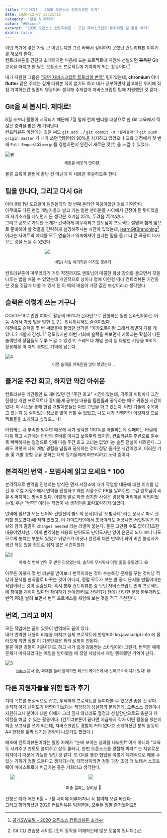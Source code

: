 ```yaml
---
title: "[이야기] - 2020 오픈소스 컨트리뷰톤 후기"
date: 2020-12-07 12:21:13
category: "일상 & 제작기"
color: "#66cccc"
excerpt: "2020 오픈소스 컨트리뷰톤 - 모던 자바스크립트 튜토리얼 팀 활동 후기"
draft: false
---
```


이번 학기에 겪은 가장 큰 이벤트지만 그간 바빠서 정리하지 못했던 컨트리뷰톤 이야기를 해보려 한다.  
컨트리뷰톤을 간단히 소개하자면 마음에 드는 프로젝트에 지원해 선발되면 ~~혹독한~~ Git 교육을 마치고 한 달간 오픈소스 프로젝트에 기여하게 되는 활동이다.[^1]

내가 지원한 그룹은 ["모던 자바스크립트 튜토리얼 번역"](https://ko.javascript.info/) 팀이었는데, **chromium** 이나 **flutter** 같은 주제는 깊게 다뤄본 적이 없기도 하고 내가 공부하면서 참고하던 위키에 직접 기여하는건 일종의 영광이라 생각해 주저없이 자바스크립트 팀에 지원했던 것 같다.

## Git을 써 봅시다. 제대로!

8월 초부터 활동이 시작되기 때문에 7월 말에 전체 멘티를 대상으로 한 Git 교육에서 적잖은 충격을 받은 게 기억난다.  
컨트리뷰톤 이전에는 깃을 써도 `git add .` / `git commit -m "블라블라"` / `git push origin master` 가 내가 쓰던 명령어의 90%을 차지하고 있었으나 교육 과정에서 첫 번째 `Pull Request`와 `merge`를 경험하면서 완전히 새로운 맛(?) 을 느낄 수 있었다.

![짤](./0.jpg)

<div style = "font-size : 0.8rem; text-align: center; margin-top: -0.5rem; margin-bottom: 1rem;">새로운 배움의 맛이란...</div>

물론 교육이 한번에 끝난 건 아닌데 이 내용은 후술하도록 한다.

## 팀을 만나다, 그리고 다시 Git

아마 8월 1일 토요일이 팀원들과의 첫 번째 온라인 미팅이었던 걸로 기억한다.  
아무래도 다른 현업 개발자들과 날고 기는 일반 멘티분들 사이에서 긴장이 된 탓이었을까 자기소개를 나누면서 든 생각은 호기심 25%, 두려움 75%였다.  
그리고 공포로 가득한 소개가 간략하게 마무리되고 멘토님이 프로젝트 설명과 함께 앞으로 준비해야 할 것들을 간략하게 설명해주시는 시간이 있었는데, [learnGitBranching](https://learngitbranching.js.org/?locale=ko)[^2] 이라는 사이트의 예제를 모두 연습하고 익숙해져야 한다는 말을 듣고 더 큰 폭풍이 다가오는 것을 느낄 수 있었다.

<div style = "width: 250px; 
  margin-left: auto;
  margin-right: auto;
  margin-bottom : 1.5rem">
    <img src = "./1.png">
</div>

<div style = "font-size : 0.8rem; text-align: center; margin-top: -0.5rem; margin-bottom: 1rem;">비밀) 사실 체리픽은 아직도 못쓴다.</div>

컨트리뷰톤이 마무리되기 거의 직전까지도 멘토님의 매콤한 화상 강의를 들으면서 깃을 다루는 법을 배울 수 있었는데 개인적으로 상이나 명예 이런걸 떠나 컨트리뷰톤 기간동안 깃을 깃답게 다룰 수 있게 된 이 때의 배움이 가장 값진 보상이라고 생각한다.

## 슬랙은 이렇게 쓰는 거구나

COVID-19로 인한 여파로 활동의 90%가 온라인으로 진행되는 동안 온라인이라는 어둠 속에서 가장 빛을 발한 도구는 뭐니뭐니해도 슬랙이었다.  
이전에도 슬랙을 몇 번 써봤을때 들었던 생각은 "카카오톡이랑 그래서 특별히 다를 게 있나..? 개발자 감성..?" 정도였지만 이번 기회에 슬랙을 써보면서 카톡과는 확실히 다른 슬랙만의 장점들도 두루 느낄 수 있었고, 스레드나 채널 분리 등 다양한 기능을 100% 활용해본 이 때의 경험도 기억에 남는다.

![4](./4.png)

<div style = "font-size : 0.8rem; text-align: center; margin-top: -0.5rem; margin-bottom: 1rem;">이땐 슬랙을 카톡만큼 많이 했었는데...</div>

## 즐거운 주간 회고, 하지만 약간 아쉬운

컨트리뷰톤 기간동안 또 재미있던 건 "주간 회고" 시간이었는데, 격주의 미팅마다 그간 진행한 개인 프로젝트나 흥미롭게 공부한 내용을 팀원들과 공유하는 매우 귀중한 시간이었다. 이 시간을 통해 현업 개발자분들은 어떤 고민을 하고 있는지, 어떤 기술에 주목하고 있는지 등 살아있는 정보를 많이 접할 수 있었고, 나도 내가 진행하던 이것저것 프로젝트들을 소개하고 싶었으...나!

아쉽게도 내 부족한 말주변 때문에 내가 생각한 100%를 어필하는데 실패하는 바람에 다음 회고 시간에는 만반의 준비를 마치고 보여주려 했지만, 컨트리뷰톤 후반으로 갈수록 빡빡해지는 일정으로 인해 다음 주간 회고 코너는 없었다는 슬픈 전설이 내려온다.
그래도 이렇게 나의 개발 경험을 남들과 공유하는 것이 정말 즐거운 시간이었고, 이러한 기술 및 개발 경험 공유 문화는 대학 동기들에게 퍼뜨리려고 노력 중이다.

## 본격적인 번역 - 모범사례 읽고 오세요 \* 100

본격적으로 번역을 진행하는 방식은 먼저 저장소에 내가 작업할 내용에 대한 이슈를 남긴 후 로컬 저장소에서 번역을 진행하고 메인 저장소로 PR을 날려주면 그걸 멘토님이 리뷰 & 머지하는 방식이었다. 이렇게 말로 하면 쉽지만 사실은 굉장히 머리아픈 작업이었는데, 우선 "번역" 이라는 작업이 내 생각만큼 호락호락하지 않았다.

번역에 필요한 모든 단어와 컨벤션이 별도의 문서(이걸 '모범사례' 라는 문서로 따로 관리할 정도였다)에 적혀 있었고, 이 가이드라인에서 조금이라도 어긋나면 서릿발같은 리뷰와 함께 칼같이 `changes needed` 라는 라벨이 붙는다. 물론 그만큼 수도 없이 강조한 내용이었지만... 이게 번역하는 내용의 난이도도 난이도지만 양이 은근히 되다 보니 나도 모르게 놓치는 부분도 있었고 뉘앙스가 어긋나 완전히 다른 번역이 되어 버린 불상사가 생긴 적도 있을 정도로 쉽지 않은 시간이었다.

![2](./2.png)

<div style = "font-size : 0.8rem; text-align: center; margin-top: -0.5rem; margin-bottom: 1rem;">이게 첫 번째 번역 후 받은 리뷰였는데, 솔직히 무서워서 어쩔 줄을 몰랐었다. 😆</div>

아무튼 이렇게 몇 번 리뷰를 받아보니 번역이라는 것이 수능특강 문제를 푸는 것마냥 적당히 문서를 한국말로 바꾸는 것이 아니라, 정말 모두가 보는 반 공식 문서를 만들어내는 작업이라는 것이 실감됐다. 혹시 향후 컨트리뷰톤 중 모던 자바스크립트 번역 프로젝트에 참여할 계획이 있다면 참여하기 전에(멘티로 선발되기 전에) 간단한 문장 한두개라도 번역 PR을 날려 보면서 번역 프로세스를 체험해 보는 것을 적극 추천한다.

## 번역, 그리고 머지

모든 작업에는 끝이 있듯이 번역에도 끝이 있다.  
내가 번역한 내용이 리뷰를 마치고 실제 프로젝트에 반영되어 ko.javascript.info 에 올라오게 되면 정말 이 기분만큼은 뭐라 설명이 안된다.  
물론 이런 경험이 처음이기도 하고 내가 쉽게 감동받는 스타일이라 그런가, 번역한 예제 문제가 머지되었다는 메일을 받아봤을 때 정말 세상에서 제일 행복했던 기억이 난다.

![3](./3.png)

<div style = "font-size : 0.8rem; text-align: center; margin-top: -0.5rem; margin-bottom: 1rem;"><a href = "https://ko.javascript.info/fetch">fetch</a> 문서 중, 과제를 풀러 들어가면 테스트케이스에 내 깃허브 아이디가 있다! 😄</div>

## 다른 지원자들을 위한 팁과 후기

기여 목표를 현실적으로 잡고, 우직하게 프로젝트를 들여다볼 수 있으면 좋을 것 같다.  
솔직히 이게 난이도가 어렵다기보다는 책임감과 성실함의 문제인데, 오픈소스 경험이나 지원하고자 분야에 대한 이해가 그리 깊지 않더라도 열정과 성실함만으로도 충분히 제 역할을 해낼 수 있는 활동이다. (컨트리뷰톤이 끝나면 지금까지 각자 어떤 활동을 했는지 최종 보고서를 쓰게 되는데, 자바스크립트 경험이 거의 없다고 소개하셨던 분의 활동이 A4 한장을 훌쩍 넘기는 분량이 나오기도 했었다.)

애초에 컨트리뷰톤이라는 활동 자체가 "눈에 보이는 성과를 내놔랏!" 이게 아니라 "교육도 시켜주고 멘토도 붙여주고 상도 줄테니, 한번 오픈소스를 경험해 봐라!" 는 자유로운 취지이기 때문에 가능한 일인 것 같다. 또 Git을 통한 협업을 이렇게 체계적으로 해볼 수 있는 기회가 정말 드물다고 생각되는데, 대학생이라면 정말 과장 조금 더 보태서 소프트웨어 마에스트로에 버금가는 좋은 기회라고 생각한다.

<div style = "display: flex; justify-content: center;">
  <div style = "width: 250px; 
  margin: 0 1rem;
    margin-bottom : 1.5rem;">
      <img style = "display: inline-block" src = "./6.jpeg">
  </div>
  <div style = "width: 250px; 
  margin: 0 1rem;
    margin-bottom : 1.5rem;">
      <img style = "display: inline-block" src = "./7.jpeg">
  </div>
</div>
<div style = "font-size : 0.8rem; text-align: center; margin-top: -0.5rem; margin-bottom: 1rem;">최종 결과는 장려상 🏅</div>

신청은 대개 매년 6월 ~ 7월 사이에 이루어지니 꼭 참여해 보길 바란다.  
그리고 함께하셨던 2020 컨트리뷰톤 팀원분들, 모두들 정말 즐거웠어요!!

[^1]: [공개SW포털 - 2020 오픈소스 컨트리뷰톤 소개](https://www.oss.kr/contributhon)
[^2]: Git CLI 연습용 사이트 (깃의 동작을 이해하는데 많은 도움이 됩니다.)

